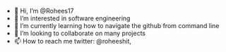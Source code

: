 - 👋 Hi, I’m @Rohees17
- 👀 I’m interested in software engineering
- 🌱 I’m currently learning how to navigate the github from command line
- 💞️ I’m looking to collaborate on many projects
- 📫 How to reach me twitter: @roheeshit, 

<!---
Rohees17/Rohees17 is a ✨ special ✨ repository because its `README.md` (this file) appears on your GitHub profile.
You can click the Preview link to take a look at your changes.
--->
